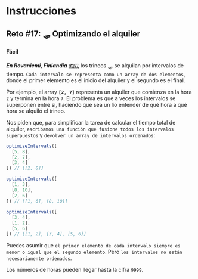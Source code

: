 # **Instrucciones**

## **Reto #17: 🛷 Optimizando el alquiler**
#### **Fácil**

***En Rovaniemi, Finlandia 🇫🇮***, los trineos 🛷 se alquilan por intervalos de tiempo. ``Cada intervalo se representa como un array de dos elementos``, donde el primer elemento es el inicio del alquiler y el segundo es el final.

Por ejemplo, el array **``[2, 7]``** representa un alquiler que comienza en la hora ``2`` y termina en la hora ``7``. El problema es que a veces los intervalos se superponen entre sí, haciendo que sea un lío entender de qué hora a qué hora se alquiló el trineo.

Nos piden que, para simplificar la tarea de calcular el tiempo total de alquiler, ``escribamos una función que fusione todos los intervalos superpuestos`` y ``devolver un array de intervalos ordenados``:

```js
optimizeIntervals([
  [5, 8],
  [2, 7],
  [3, 4]
]) // [[2, 8]]

optimizeIntervals([
  [1, 3],
  [8, 10],
  [2, 6]
]) // [[1, 6], [8, 10]]

optimizeIntervals([
  [3, 4],
  [1, 2],
  [5, 6]
]) // [[1, 2], [3, 4], [5, 6]]
```

Puedes asumir que ``el primer elemento de cada intervalo siempre es menor o igual que el segundo elemento``. Pero ``los intervalos no están necesariamente ordenados``.

Los números de horas pueden llegar hasta la cifra ``9999``.
